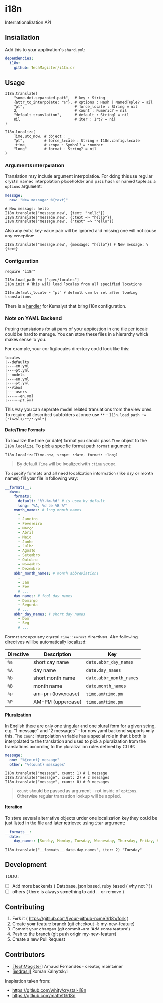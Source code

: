 # i18n

Internationalization API

## Installation

Add this to your application's `shard.yml`:

```yaml
dependencies:
  i18n:
    github: TechMagister/i18n.cr
```

## Usage

``` crystal
I18n.translate(
    "some.dot.separated.path",  # key : String
    {attr_to_interpolate: "a"}, # options : Hash | NamedTuple? = nil
    "pt",                       # force_locale : String = nil
    2,                          # count : Numeric? = nil
    "default translation",      # default : String? = nil
    nil                         # iter : Int? = nil
)

I18n.localize(
    Time.utc_now, # object : _
    "pt",         # force_locale : String = I18n.config.locale
    :time,        # scope : Symbol? = :number
    "long"        # format : String? = nil
)
```

### Arguments interpolation

Translation may include argument interpolation. For doing this use regular crystal named interpolation placeholder and pass hash or named tuple as a `options` argument:

```yaml
message:
  new: "New message: %{text}"
```

```crystal
# New message: hello
I18n.translate("message.new", {text: "hello"})
I18n.translate("message.new", {:text => "hello"})
I18n.translate("message.new", {"text" => "hello"})
```

Also any extra key-value pair will be ignored and missing one will not cause any exception:

```crystal
I18n.translate("message.new", {message: "hello"}) # New message: %{text}
```

### Configuration

```crystal
require "i18n"

I18n.load_path += ["spec/locales"]
I18n.init # This will load locales from all specified locations

I18n.default_locale = "pt" # default can be set after loading translations
```

There is a [handler](https://github.com/TechMagister/kemalyst-i18n) for Kemalyst that bring I18n configuration.

### Note on YAML Backend

Putting translations for all parts of your application in one file per locale could be hard to manage. You can store these files in a hierarchy which makes sense to you.

For example, your config/locales directory could look like this:

```
locales
|--defaults
|----en.yml
|----pt.yml
|--models
|----en.yml
|----pt.yml
|--views
|----users
|------en.yml
|------pt.yml
```

This way you can separate model related translations from the view ones. To require all described subfolders at once use `**` - `I18n.load_path += ["locals/**/*.yml"]`

#### Date/Time Formats

To localize the time (or date) format you should pass `Time` object to the `I18n.localize`. To pick a specific format path `format` argument:

```crystal
I18n.localize(Time.now, scope: :date, format: :long)
```

> By default `Time` will be localized with `:time` scope.

To specify formats and all need localization information (like day or month names) fill your file in following way:

```yaml
__formats__:
  date:
    formats:
      default: '%Y-%m-%d' # is used by default
      long: '%A, %d de %B %Y'
    month_names: # long month names
      -
      - Janeiro
      - Fevereiro
      - Março
      - Abril
      - Maio
      - Junho
      - Julho
      - Agosto
      - Setembro
      - Outubro
      - Novembro
      - Dezembro
    abbr_month_names: # month abbreviations
      -
      - Jan
      - Fev
      # ...
    day_names: # fool day names
      - Domingo
      - Segunda
      # ...
    abbr_day_names: # short day names
      - Dom
      - Seg
      # ...
```

Format accepts any crystal `Time::Format` directives. Also following directives will be automatically localized:

| Directive | Description | Key |
|---|---|---|
| `%a` | short day name | `date.abbr_day_names` |
| `%A` | day name | `date.day_names` |
| `%b` | short month name | `date.abbr_month_names` |
| `%B` | month name | `date.month_names` |
| `%p` | am-pm (lowercase) | `time.am`/`time.pm` |
| `%P` | AM-PM (uppercase) | `time.am`/`time.pm` |

#### Pluralization

In English there are only one singular and one plural form for a given string, e.g. "1 message" and "2 messages" - for now yaml backend supports only this. The `count` interpolation variable has a special role in that it both is interpolated to the translation and used to pick a pluralization from the translations according to the pluralization rules defined by CLDR:

```yaml
message:
  one: "%{count} message"
  other: "%{count} messages"
```

```crystal
I18n.translate("message", count: 1) # 1 message
I18n.translate("message", count: 2) # 2 messages
I18n.translate("message", count: 0) # 0 messages
```

> `count` should be passed as argument - not inside of `options`. Otherwise regular translation lookup will be applied.

#### Iteration

To store several alternative objects under one localization key they could be just listed in the file and later retrieved using `iter` argument:

```yaml
__formats__:
  date:
    day_names: [Sunday, Monday, Tuesday, Wednesday, Thursday, Friday, Saturday]
```

```crystal
I18n.translate("__formats__.date.day_names", iter: 2) "Tuesday"
```

## Development

TODO :

- [ ] Add more backends ( Database, json based, ruby based ( why not ? ))
- [ ] others ( there is always something to add ... or remove )

## Contributing

1. Fork it ( https://github.com/[your-github-name]/i18n/fork )
2. Create your feature branch (git checkout -b my-new-feature)
3. Commit your changes (git commit -am 'Add some feature')
4. Push to the branch (git push origin my-new-feature)
5. Create a new Pull Request

## Contributors

- [[TechMagister]](https://github.com/TechMagister) Arnaud Fernandés - creator, maintainer
- [[imdrasil]](https://github.com/imdrasil) Roman Kalnytskyi

Inspiration taken from:

- https://github.com/whity/crystal-i18n
- https://github.com/mattetti/i18n
